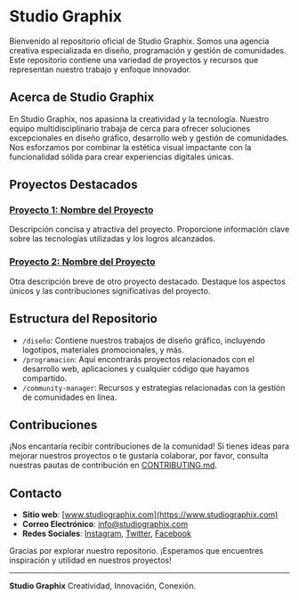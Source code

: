 # Studio Graphix

Bienvenido al repositorio oficial de Studio Graphix. Somos una agencia creativa especializada en diseño, programación y gestión de comunidades. Este repositorio contiene una variedad de proyectos y recursos que representan nuestro trabajo y enfoque innovador.

## Acerca de Studio Graphix

En Studio Graphix, nos apasiona la creatividad y la tecnología. Nuestro equipo multidisciplinario trabaja de cerca para ofrecer soluciones excepcionales en diseño gráfico, desarrollo web y gestión de comunidades. Nos esforzamos por combinar la estética visual impactante con la funcionalidad sólida para crear experiencias digitales únicas.

## Proyectos Destacados

### [Proyecto 1: Nombre del Proyecto](enlace_al_proyecto)
Descripción concisa y atractiva del proyecto. Proporcione información clave sobre las tecnologías utilizadas y los logros alcanzados.

### [Proyecto 2: Nombre del Proyecto](enlace_al_proyecto)
Otra descripción breve de otro proyecto destacado. Destaque los aspectos únicos y las contribuciones significativas del proyecto.

## Estructura del Repositorio

- `/diseño`: Contiene nuestros trabajos de diseño gráfico, incluyendo logotipos, materiales promocionales, y más.
- `/programacion`: Aquí encontrarás proyectos relacionados con el desarrollo web, aplicaciones y cualquier código que hayamos compartido.
- `/community-manager`: Recursos y estrategias relacionadas con la gestión de comunidades en línea.

## Contribuciones

¡Nos encantaría recibir contribuciones de la comunidad! Si tienes ideas para mejorar nuestros proyectos o te gustaría colaborar, por favor, consulta nuestras pautas de contribución en [CONTRIBUTING.md](enlace_al_archivo).

## Contacto

- **Sitio web**: [www.studiographix.com](https://www.studiographix.com)
- **Correo Electrónico**: info@studiographix.com
- **Redes Sociales**: [Instagram](https://www.instagram.com/studiographix), [Twitter](https://twitter.com/studiographix), [Facebook](https://www.facebook.com/studiographix)

Gracias por explorar nuestro repositorio. ¡Esperamos que encuentres inspiración y utilidad en nuestros proyectos!

---

**Studio Graphix**
Creatividad, Innovación, Conexión.
